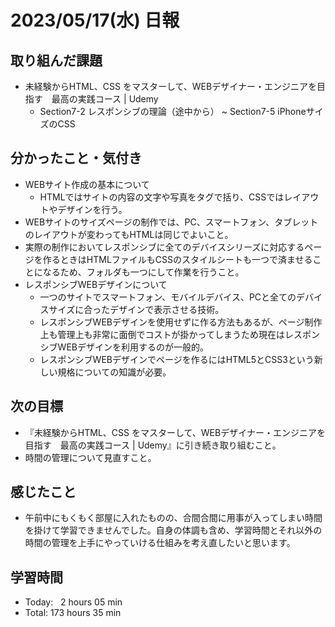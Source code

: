 # 2023/05/17(水) 日報
## 取り組んだ課題
- 未経験からHTML、CSS をマスターして、WEBデザイナー・エンジニアを目指す　最高の実践コース | Udemy
  - Section7-2 レスポンシブの理論（途中から）  ~ Section7-5 iPhoneサイズのCSS 

## 分かったこと・気付き
- WEBサイト作成の基本について
  - HTMLではサイトの内容の文字や写真をタグで括り、CSSではレイアウトやデザインを行う。
- WEBサイトのサイズページの制作では、PC、スマートフォン、タブレットのレイアウトが変わってもHTMLは同じでよいこと。
- 実際の制作においてレスポンシブに全てのデバイスシリーズに対応するページを作るときはHTMLファイルもCSSのスタイルシートも一つで済ませることになるため、フォルダも一つにして作業を行うこと。
- レスポンシブWEBデザインについて
  - 一つのサイトでスマートフォン、モバイルデバイス、PCと全てのデバイスサイズに合ったデザインで表示させる技術。
  - レスポンシブWEBデザインを使用せずに作る方法もあるが、ページ制作上も管理上も非常に面倒でコストが掛かってしまうため現在はレスポンシブWEBデザインを利用するのが一般的。
  - レスポンシブWEBデザインでページを作るにはHTML5とCSS3という新しい規格についての知識が必要。

## 次の目標
- 『未経験からHTML、CSS をマスターして、WEBデザイナー・エンジニアを目指す　最高の実践コース | Udemy』に引き続き取り組むこと。
- 時間の管理について見直すこと。

## 感じたこと
- 午前中にもくもく部屋に入れたものの、合間合間に用事が入ってしまい時間を掛けて学習できませんでした。自身の体調も含め、学習時間とそれ以外の時間の管理を上手にやっていける仕組みを考え直したいと思います。

## 学習時間
- Today:&nbsp;&nbsp; 2 hours 05 min
- Total: 173 hours 35 min
